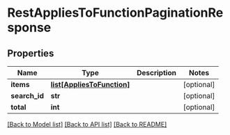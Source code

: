 # RestAppliesToFunctionPaginationResponse

## Properties
Name | Type | Description | Notes
------------ | ------------- | ------------- | -------------
**items** | [**list[AppliesToFunction]**](AppliesToFunction.md) |  | [optional] 
**search_id** | **str** |  | [optional] 
**total** | **int** |  | [optional] 

[[Back to Model list]](../README.md#documentation-for-models) [[Back to API list]](../README.md#documentation-for-api-endpoints) [[Back to README]](../README.md)


